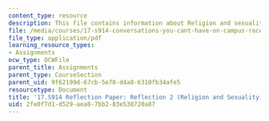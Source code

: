 ```yaml
---
content_type: resource
description: This file contains information about Religion and sexuality.
file: /media/courses/17-s914-conversations-you-cant-have-on-campus-race-ethnicity-gender-and-identity-spring-2012/2fe0f7d1d529aea87bb283e538720a87_MIT17_S914S12_rel1.pdf
file_type: application/pdf
learning_resource_types:
- Assignments
ocw_type: OCWFile
parent_title: Assignments
parent_type: CourseSection
parent_uid: 9f62199d-67cb-5e70-d4a8-6310fb34afe5
resourcetype: Document
title: '17.S914 Reflection Paper: Reflection 2 (Religion and Sexuality)'
uid: 2fe0f7d1-d529-aea8-7bb2-83e538720a87
---
```


